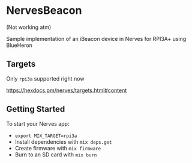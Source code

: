 # NervesBeacon

(Not working atm)

Sample implementation of an iBeacon device in Nerves for RPI3A+ using BlueHeron

## Targets

Only `rpi3a` supported right now

https://hexdocs.pm/nerves/targets.html#content

## Getting Started

To start your Nerves app:
  * `export MIX_TARGET=rpi3a`
  * Install dependencies with `mix deps.get`
  * Create firmware with `mix firmware`
  * Burn to an SD card with `mix burn`